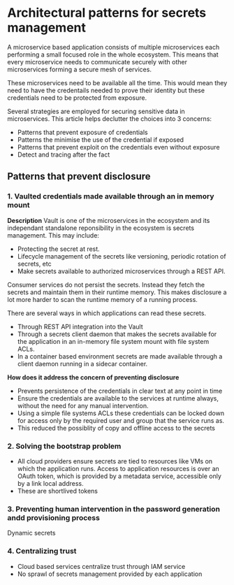 # Architectural patterns for secrets management

A microservice based application consists of multiple microservices each performing a small focused role in the whole ecosystem. This means that every microservice needs to communicate securely with other microservices forming a secure mesh of services.

These microservices need to be available all the time. This would mean they need to have the credentails needed to prove their identity but these credentials need to be protected from exposure.

Several strategies are employed for securing sensitive data in microservices. This article helps declutter the choices into 3 concerns:
 - Patterns that prevent exposure of credentials
 - Patterns the minimise the use of the credential if exposed
 - Patterns that prevent exploit on the credentials even without exposure
 - Detect and tracing after the fact

## Patterns that prevent disclosure
  
### 1. Vaulted credentials made available through an in memory mount
**Description** 
Vault is one of the microservices in the ecosystem and its independant standalone reponsibility in the ecosystem is secrets management. This may include:
 - Protecting the secret at rest.
 - Lifecycle management of the secrets like versioning, periodic rotation of secrets, etc
 - Make secrets available to authorized microservices through a REST API.

Consumer services do not persist the secrets. Instead they fetch the secrets and maintain them in their runtime memory. This makes disclosure a lot more harder to scan the runtime memory of a running process. 

There are several ways in which applications can read these secrets. 
 - Through REST API integration into the Vault
 - Through a secrets client daemon that makes the secrets available for the application in an in-memory file system mount with file system ACLs.
 - In a container based environment secrets are made available through a client daemon running in a sidecar container.


**How does it address the concern of preventing disclosure**
 - Prevents persistence of the credentials in clear text at any point in time
 - Ensure the credentials are available to the services at runtime always, without the need for any manual intervention.
 - Using a simple file systems ACLs these credentials can be locked down for access only by the required user and group that the service runs as. 
 - This reduced the possiblity of copy and offline access to the secrets
 
 ### 2. Solving the bootstrap problem
  - All cloud providers ensure secrets are tied to resources like VMs on which the application runs. Access to application resources is over an OAuth token, which is provided by a metadata service, accessible only by a link local address.
  - These are shortlived tokens
  
 ### 3. Preventing human intervention in the password generation andd provisioning process
 Dynamic secrets
 
 ### 4. Centralizing trust
 - Cloud based services centralize trust through IAM service
 - No sprawl of secrets management provided by each application
 
